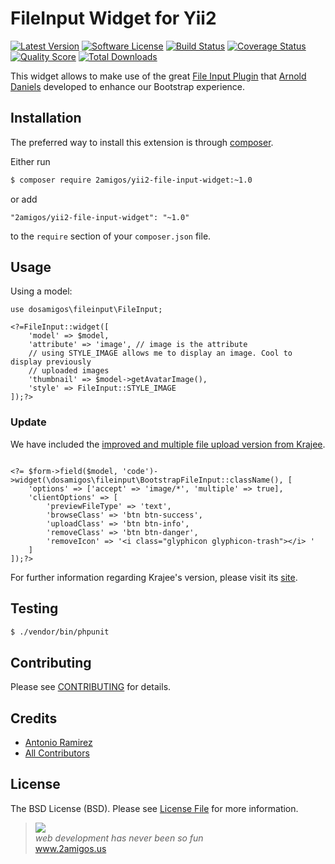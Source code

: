 # FileInput Widget for Yii2

[![Latest Version](https://img.shields.io/github/tag/2amigos/yii2-file-input-widget.svg?style=flat-square&label=release)](https://github.com/2amigos/yii2-file-input-widget/tags)
[![Software License](https://img.shields.io/badge/license-MIT-brightgreen.svg?style=flat-square)](LICENSE.md)
[![Build Status](https://img.shields.io/travis/2amigos/yii2-file-input-widget/master.svg?style=flat-square)](https://travis-ci.org/2amigos/yii2-file-input-widget)
[![Coverage Status](https://img.shields.io/scrutinizer/coverage/g/2amigos/yii2-file-input-widget.svg?style=flat-square)](https://scrutinizer-ci.com/g/2amigos/yii2-file-input-widget/code-structure)
[![Quality Score](https://img.shields.io/scrutinizer/g/2amigos/yii2-file-input-widget.svg?style=flat-square)](https://scrutinizer-ci.com/g/2amigos/yii2-file-input-widget)
[![Total Downloads](https://img.shields.io/packagist/dt/2amigos/yii2-file-input-widget.svg?style=flat-square)](https://packagist.org/packages/2amigos/yii2-file-input-widget)

This widget allows to make use of the great [File Input Plugin](http://jasny.github.io/bootstrap/javascript/#fileinput) that [Arnold Daniels](https://twitter.com/ArnoldDaniels) developed to enhance our Bootstrap experience. 

## Installation

The preferred way to install this extension is through [composer](http://getcomposer.org/download/).

Either run

```bash
$ composer require 2amigos/yii2-file-input-widget:~1.0
```

or add

```
"2amigos/yii2-file-input-widget": "~1.0"
```

to the `require` section of your `composer.json` file.

## Usage

Using a model:

```
use dosamigos\fileinput\FileInput;

<?=FileInput::widget([
    'model' => $model,
    'attribute' => 'image', // image is the attribute
    // using STYLE_IMAGE allows me to display an image. Cool to display previously
    // uploaded images
    'thumbnail' => $model->getAvatarImage(),
    'style' => FileInput::STYLE_IMAGE
]);?>
```

### Update

We have included the [improved and multiple file upload version from Krajee](http://plugins.krajee.com/file-input).

```

<?= $form->field($model, 'code')->widget(\dosamigos\fileinput\BootstrapFileInput::className(), [
    'options' => ['accept' => 'image/*', 'multiple' => true],
    'clientOptions' => [
        'previewFileType' => 'text',
        'browseClass' => 'btn btn-success',
        'uploadClass' => 'btn btn-info',
        'removeClass' => 'btn btn-danger',
        'removeIcon' => '<i class="glyphicon glyphicon-trash"></i> '
    ]
]);?>

```

For further information regarding Krajee's version, please visit its [site](http://plugins.krajee.com/file-input).

## Testing

```bash
$ ./vendor/bin/phpunit
```

## Contributing

Please see [CONTRIBUTING](CONTRIBUTING.md) for details.

## Credits

- [Antonio Ramirez](https://github.com/tonydspaniard)
- [All Contributors](https://github.com/2amigos/yii2-selectize-widget/graphs/contributors)

## License

The BSD License (BSD). Please see [License File](LICENSE.md) for more information.

<blockquote>
    <a href="http://www.2amigos.us"><img src="http://www.gravatar.com/avatar/55363394d72945ff7ed312556ec041e0.png"></a><br>
    <i>web development has never been so fun</i><br>
    <a href="http://www.2amigos.us">www.2amigos.us</a>
</blockquote>
